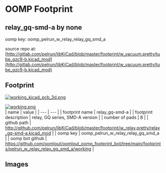 # OOMP Footprint  
## relay_gq-smd-a  by none  
  
oomp key: oomp_pelrun_w_relay_relay_gq_smd_a  
  
source repo at: [http://gitlab.com/pelrun/libKiCad/blob/master/footprint/w_vacuum.pretty/tube_gzc9-b.kicad_mod](http://gitlab.com/pelrun/libKiCad/blob/master/footprint/w_vacuum.pretty/tube_gzc9-b.kicad_mod)  
## Footprint  
  
[![working_kicad_pcb_3d.png](working_kicad_pcb_3d_600.png)](working_kicad_pcb_3d.png)  
  
[![working.png](working_600.png)](working.png)  
| name | value | 
| --- | --- | 
| footprint name | relay_gq-smd-a | 
| footprint description | relay, GQ series, SMD-A version | 
| number of pads | 8 | 
| github path | http://github.com/pelrun/libKiCad/blob/master/footprint/w_relay.pretty/relay_gq-smd-a.kicad_mod | 
| oomp key | oomp_pelrun_w_relay_relay_gq_smd_a | 
| oomp bot github | https://github.com/oomlout/oomlout_oomp_footprint_bot/tree/main/footprints/pelrun_w_relay_relay_gq_smd_a/working | 
## Images  
